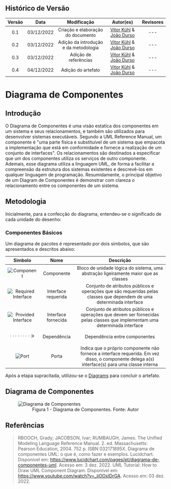 ## Histórico de Versão
| Versão | Data | Modificação | Autor(es) | Revisores |
|:-:|:-:|:-:|:-:|:-:|
| 0.1 | 03/12/2022 | Criação e elaboração do documento | [Vitor Kühl](https://github.com/vitorekr) & [João Durso](https://github.com/jvsdurso)| --- |
| 0.2 | 03/12/2022 | Adição da introdução e da metodologia | [Vitor Kühl](https://github.com/vitorekr) & [João Durso](https://github.com/jvsdurso)| --- |
| 0.3 | 03/12/2022 | Adição de referências | [Vitor Kühl](https://github.com/vitorekr) & [João Durso](https://github.com/jvsdurso)| --- |
| 0.4 | 04/12/2022 | Adição do artefato | [Vitor Kühl](https://github.com/vitorekr) & [João Durso](https://github.com/jvsdurso)| --- |

# Diagrama de Componentes

## Introdução

O Diagrama de Componentes é uma visão estatíca dos componentes em um sistema e seus relacionamentos, e também são utilizados para desenvolver sistemas executáveis. Segundo a UML Reference Manual, um componente é "uma parte física e substituível de um sistema que empacota a implementação que está em conformidade e fornece a realização de um conjunto de interfaces". Os relacionamentos são destinados a especificar que um dos componentes utiliza os serviços de outro componente. Ademais, esse diagrama utiliza a linguagem UML, de forma a facilitar a compreensão da estrutura dos sistemas existentes e descrevê-los em qualquer linguagem de programação. Resumidamente, o principal objetivo de um Diagram de Componentes é demonstrar com clareza o relacionamento entre os componentes de um sistema.

## Metodologia 

Inicialmente, para a confecção do diagrama, entendeu-se o significado de cada unidade do desenho:

### Componentes Básicos
  Um diagrama de pacotes é representado por dois simbolos, que são apresentados e descritos abaixo: 

| Simbolo |  Nome  |                                  Descrição                                     |
| :-----: | :----: | :------------------------------------------------------------------------------: |
|   <img src="https://user-images.githubusercontent.com/69814362/205512779-5d39ba1d-b4ff-47f6-ad16-f29e7bec7587.png" alt="Component" width="150px"/>     | Componente | Bloco de unidade lógica do sistema, uma abstração ligeiramente maior que as classes |
|    <img src="https://user-images.githubusercontent.com/69814362/205514283-32677f8e-1d30-4b12-aa2d-aab27118ce02.png" alt="Required Interface" width="150px"/>     | Interface requerida | Conjunto de atributos públicos e operações que são requeridas pelas classes que dependem de uma determinada interface |
|    <img src="https://user-images.githubusercontent.com/69814362/205514282-0fb80413-1571-4d86-b891-a788e07c814c.png" alt="Provided Interface" width="150px"/>     | Interface fornecida | Conjunto de atributos públicos e operações que devem ser fornecidas pelas classes que implementam uma determinada interface |
|    <img src="https://raw.githubusercontent.com/UnBArqDsw2022-2/2022.2_G4_IDotPet/master/docs/assets/diagrama_pacotes/dependency-symbol.svg" alt="Dependency" width="150px"/>     | Dependência | Dependência entre componentes |
|    <img src="https://user-images.githubusercontent.com/69814362/205513796-8bd8f5d3-1242-4f31-b197-4c40402d63eb.svg" alt="Port" width="150px"/>     | Porta | Indica que o próprio componente não fornece a interface requerida. Em vez disso, o componente delega a(s) interface(s) para uma classe interna |

Após a etapa supracitada, utilizou-se o [Diagrams](https://app.diagrams.net/) para concluir o artefato.

## Diagrama de Componentes

<figure>
  <img src="https://user-images.githubusercontent.com/69814362/205569857-624814d5-9c24-491e-bb88-b1caa510383a.png" alt="Diagrama de Componentes"/>
  <figcaption align="center" >Figura 1 - Diagrama de Componentes. Fonte: Autor</figcaption>
</figure>


## Referências
> RBOOCH, Grady; JACOBSON, Ivar; RUMBAUGH, James. The Unified Modeling Language Reference Manual. 2. ed. Massachusetts: Pearson Education, 2004. 752 p. ISBN 032171895X.
> Diagrama de componentes UML: o que é, como fazer e exemplos. Lucidchart. Disponível em: https://www.lucidchart.com/pages/pt/diagrama-de-componentes-uml. Acesso em: 3 dez. 2022.
> UML Tutorial: How to Draw UML Component Diagram. Disponível em: https://www.youtube.com/watch?v=_iiOOxIDrGA. Acesso em: 03 dez. 2022.